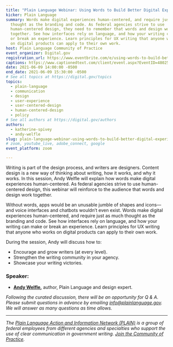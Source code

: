 ```yaml
---
title: "Plain Language Webinar: Using Words to Build Better Digital Experiences"
kicker: Plain Language
summary: Words make digital experiences human-centered, and require just as much
  thought as the branding and code. As federal agencies strive to use
  human-centered design, they need to remember that words and design work
  together. See how interfaces rely on language, and how your writing can make
  or break an experience. Learn principles for UX writing that anyone who works
  on digital products can apply to their own work.
host: Plain Language Community of Practice
event_organizer: Digital.gov
registration_url: https://www.eventbrite.com/e/using-words-to-build-better-digital-experiences-tickets-157093068597
captions: https://www.captionedtext.com/client/event.aspx?EventID=4802545&CustomerID=321
date: 2021-06-09 14:00:00 -0500
end_date: 2021-06-09 15:30:00 -0500
# See all topics at https://digital.gov/topics
topics:
  - plain-language
  - communication
  - design
  - user-experience
  - user-centered-design
  - human-centered-design
  - policy
# See all authors at https://digital.gov/authors
authors:
  - katherine-spivey
  - andy-welfle
slug: plain-language-webinar-using-words-to-build-better-digital-experiences
# zoom, youtube_live, adobe_connect, google
event_platform: zoom

---
```


Writing is part of the design process, and writers are designers. Content design is a new way of thinking about writing, how it works, and why it works. In this session, Andy Welfle will explain how words make digital experiences human-centered. As federal agencies strive to use human-centered design, this webinar will reinforce to the audience that words and design work together.

Without words, apps would be an unusable jumble of shapes and icons—and voice interfaces and chatbots wouldn’t even exist. Words make digital experiences human-centered, and require just as much thought as the branding and code. See how interfaces rely on language, and how your writing can make or break an experience. Learn principles for UX writing that anyone who works on digital products can apply to their own work. 

During the session, Andy will discuss how to:

* Encourage and grow writers (at every level).
* Strengthen the writing community in your agency.
* Showcase your writing victories.

### Speaker:

* **[Andy Welfle](https://digital.gov/authors/andy-welfle/),** author, Plain Language and design expert.

*Following the curated discussion, there will be an opportunity for Q & A. Please submit questions in advance by emailing [info@plainlanguage.gov](mailto:info@plainlanguage.gov). We will answer as many questions as time allows.*

- - -

*The [Plain Language Action and Information Network (PLAIN)](https://www.plainlanguage.gov/) is a group of federal employees from different agencies and specialties who support the use of clear communication in government writing. [Join the Community of Practice](https://digital.gov/communities/plain-language/).*
